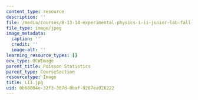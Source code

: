 ```yaml
---
content_type: resource
description: ''
file: /media/courses/8-13-14-experimental-physics-i-ii-junior-lab-fall-2016-spring-2017/0b68804e32f3307d0baf9267ea926222_LII.jpg
file_type: image/jpeg
image_metadata:
  caption: ''
  credit: ''
  image-alt: ''
learning_resource_types: []
ocw_type: OCWImage
parent_title: Poisson Statistics
parent_type: CourseSection
resourcetype: Image
title: LII.jpg
uid: 0b68804e-32f3-307d-0baf-9267ea926222
---
```

